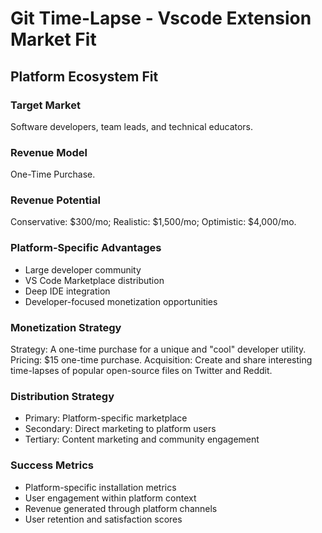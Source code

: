 # Git Time-Lapse - Vscode Extension Market Fit

## Platform Ecosystem Fit

### Target Market
Software developers, team leads, and technical educators.

### Revenue Model
One-Time Purchase.

### Revenue Potential
Conservative: $300/mo; Realistic: $1,500/mo; Optimistic: $4,000/mo.

### Platform-Specific Advantages
- Large developer community
- VS Code Marketplace distribution
- Deep IDE integration
- Developer-focused monetization opportunities

### Monetization Strategy
Strategy: A one-time purchase for a unique and "cool" developer utility. Pricing: $15 one-time purchase. Acquisition: Create and share interesting time-lapses of popular open-source files on Twitter and Reddit.

### Distribution Strategy
- Primary: Platform-specific marketplace
- Secondary: Direct marketing to platform users
- Tertiary: Content marketing and community engagement

### Success Metrics
- Platform-specific installation metrics
- User engagement within platform context
- Revenue generated through platform channels
- User retention and satisfaction scores
